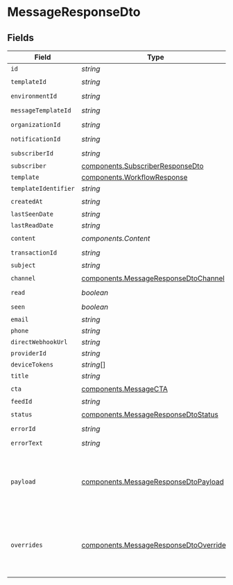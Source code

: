 # MessageResponseDto


## Fields

| Field                                                                                            | Type                                                                                             | Required                                                                                         | Description                                                                                      |
| ------------------------------------------------------------------------------------------------ | ------------------------------------------------------------------------------------------------ | ------------------------------------------------------------------------------------------------ | ------------------------------------------------------------------------------------------------ |
| `id`                                                                                             | *string*                                                                                         | :heavy_minus_sign:                                                                               | N/A                                                                                              |
| `templateId`                                                                                     | *string*                                                                                         | :heavy_check_mark:                                                                               | N/A                                                                                              |
| `environmentId`                                                                                  | *string*                                                                                         | :heavy_check_mark:                                                                               | N/A                                                                                              |
| `messageTemplateId`                                                                              | *string*                                                                                         | :heavy_check_mark:                                                                               | N/A                                                                                              |
| `organizationId`                                                                                 | *string*                                                                                         | :heavy_check_mark:                                                                               | N/A                                                                                              |
| `notificationId`                                                                                 | *string*                                                                                         | :heavy_check_mark:                                                                               | N/A                                                                                              |
| `subscriberId`                                                                                   | *string*                                                                                         | :heavy_check_mark:                                                                               | N/A                                                                                              |
| `subscriber`                                                                                     | [components.SubscriberResponseDto](../../models/components/subscriberresponsedto.md)             | :heavy_minus_sign:                                                                               | N/A                                                                                              |
| `template`                                                                                       | [components.WorkflowResponse](../../models/components/workflowresponse.md)                       | :heavy_minus_sign:                                                                               | N/A                                                                                              |
| `templateIdentifier`                                                                             | *string*                                                                                         | :heavy_minus_sign:                                                                               | N/A                                                                                              |
| `createdAt`                                                                                      | *string*                                                                                         | :heavy_check_mark:                                                                               | N/A                                                                                              |
| `lastSeenDate`                                                                                   | *string*                                                                                         | :heavy_minus_sign:                                                                               | N/A                                                                                              |
| `lastReadDate`                                                                                   | *string*                                                                                         | :heavy_minus_sign:                                                                               | N/A                                                                                              |
| `content`                                                                                        | *components.Content*                                                                             | :heavy_check_mark:                                                                               | N/A                                                                                              |
| `transactionId`                                                                                  | *string*                                                                                         | :heavy_check_mark:                                                                               | N/A                                                                                              |
| `subject`                                                                                        | *string*                                                                                         | :heavy_minus_sign:                                                                               | N/A                                                                                              |
| `channel`                                                                                        | [components.MessageResponseDtoChannel](../../models/components/messageresponsedtochannel.md)     | :heavy_check_mark:                                                                               | N/A                                                                                              |
| `read`                                                                                           | *boolean*                                                                                        | :heavy_check_mark:                                                                               | N/A                                                                                              |
| `seen`                                                                                           | *boolean*                                                                                        | :heavy_check_mark:                                                                               | N/A                                                                                              |
| `email`                                                                                          | *string*                                                                                         | :heavy_minus_sign:                                                                               | N/A                                                                                              |
| `phone`                                                                                          | *string*                                                                                         | :heavy_minus_sign:                                                                               | N/A                                                                                              |
| `directWebhookUrl`                                                                               | *string*                                                                                         | :heavy_minus_sign:                                                                               | N/A                                                                                              |
| `providerId`                                                                                     | *string*                                                                                         | :heavy_minus_sign:                                                                               | N/A                                                                                              |
| `deviceTokens`                                                                                   | *string*[]                                                                                       | :heavy_minus_sign:                                                                               | N/A                                                                                              |
| `title`                                                                                          | *string*                                                                                         | :heavy_minus_sign:                                                                               | N/A                                                                                              |
| `cta`                                                                                            | [components.MessageCTA](../../models/components/messagecta.md)                                   | :heavy_check_mark:                                                                               | N/A                                                                                              |
| `feedId`                                                                                         | *string*                                                                                         | :heavy_minus_sign:                                                                               | N/A                                                                                              |
| `status`                                                                                         | [components.MessageResponseDtoStatus](../../models/components/messageresponsedtostatus.md)       | :heavy_check_mark:                                                                               | N/A                                                                                              |
| `errorId`                                                                                        | *string*                                                                                         | :heavy_check_mark:                                                                               | N/A                                                                                              |
| `errorText`                                                                                      | *string*                                                                                         | :heavy_check_mark:                                                                               | N/A                                                                                              |
| `payload`                                                                                        | [components.MessageResponseDtoPayload](../../models/components/messageresponsedtopayload.md)     | :heavy_check_mark:                                                                               | The payload that was used to send the notification trigger                                       |
| `overrides`                                                                                      | [components.MessageResponseDtoOverrides](../../models/components/messageresponsedtooverrides.md) | :heavy_check_mark:                                                                               | Provider specific overrides used when triggering the notification                                |